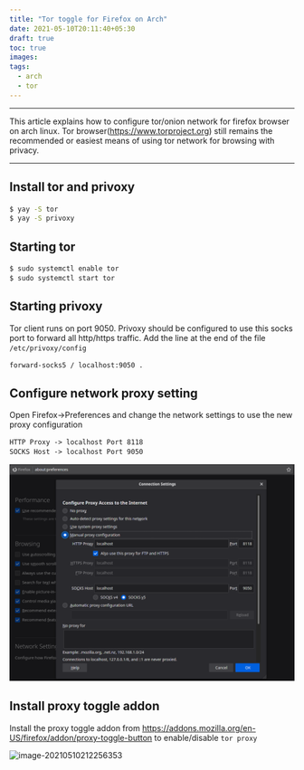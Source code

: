 ```yaml
---
title: "Tor toggle for Firefox on Arch"
date: 2021-05-10T20:11:40+05:30
draft: true
toc: true
images:
tags:
  - arch
  - tor
---
```


---

This article explains how to configure tor/onion network for firefox browser on arch linux. Tor browser(https://www.torproject.org) still remains the recommended or easiest means of using tor network for browsing with privacy.

---

## Install tor and privoxy

```sh
$ yay -S tor
$ yay -S privoxy
```

## Starting tor

```sh
$ sudo systemctl enable tor
$ sudo systemctl start tor
```

## Starting privoxy

Tor client runs on port 9050. Privoxy should be configured to use this socks port to forward all http/https traffic. Add the line at the end of the file `/etc/privoxy/config`

```sh
forward-socks5 / localhost:9050 .
```

## Configure network proxy setting

Open Firefox->Preferences and change the network settings to use the new proxy configuration

```markdown
HTTP Proxy -> localhost Port 8118
SOCKS Host -> localhost Port 9050
```

![image-20210510211801331](https://raw.githubusercontent.com/corestackdev/images/main/image-20210510211801331.png)

## Install proxy toggle addon

Install the proxy toggle addon from https://addons.mozilla.org/en-US/firefox/addon/proxy-toggle-button to enable/disable `tor proxy`

![image-20210510212256353](../../../../.config/Typora/typora-user-images/image-20210510212256353.png)

